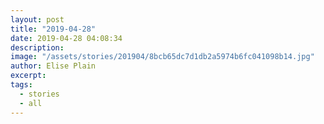 ```yaml
---
layout: post
title: "2019-04-28"
date: 2019-04-28 04:08:34
description: 
image: "/assets/stories/201904/8bcb65dc7d1db2a5974b6fc041098b14.jpg"
author: Elise Plain
excerpt: 
tags: 
  - stories
  - all
---
```



<p></p>
